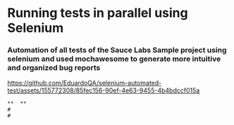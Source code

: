 # Running tests in parallel using Selenium #


### Automation of all tests of the Sauce Labs Sample project using selenium and used mochawesome to generate more intuitive and organized bug reports





https://github.com/EduardoQA/selenium-automated-test/assets/155772308/85fec156-90ef-4e63-9455-4b4bdccf015a




```
**  **
#
# 

```

